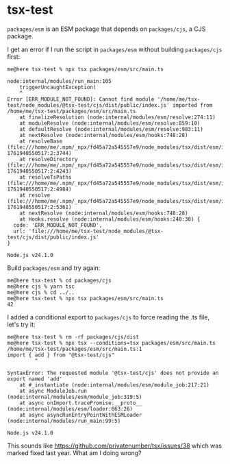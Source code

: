 # tsx-test

`packages/esm` is an ESM package that depends on `packages/cjs`, a CJS package.

I get an error if I run the script in `packages/esm` without building `packages/cjs` first:
```
me@here tsx-test % npx tsx packages/esm/src/main.ts

node:internal/modules/run_main:105
    triggerUncaughtException(
    ^
Error [ERR_MODULE_NOT_FOUND]: Cannot find module '/home/me/tsx-test/node_modules/@tsx-test/cjs/dist/public/index.js' imported from /home/me/tsx-test/packages/esm/src/main.ts
    at finalizeResolution (node:internal/modules/esm/resolve:274:11)
    at moduleResolve (node:internal/modules/esm/resolve:859:10)
    at defaultResolve (node:internal/modules/esm/resolve:983:11)
    at nextResolve (node:internal/modules/esm/hooks:748:28)
    at resolveBase (file:///home/me/.npm/_npx/fd45a72a545557e9/node_modules/tsx/dist/esm/index.mjs?1761940550517:2:3744)
    at resolveDirectory (file:///home/me/.npm/_npx/fd45a72a545557e9/node_modules/tsx/dist/esm/index.mjs?1761940550517:2:4243)
    at resolveTsPaths (file:///home/me/.npm/_npx/fd45a72a545557e9/node_modules/tsx/dist/esm/index.mjs?1761940550517:2:4984)
    at resolve (file:///home/me/.npm/_npx/fd45a72a545557e9/node_modules/tsx/dist/esm/index.mjs?1761940550517:2:5361)
    at nextResolve (node:internal/modules/esm/hooks:748:28)
    at Hooks.resolve (node:internal/modules/esm/hooks:240:30) {
  code: 'ERR_MODULE_NOT_FOUND',
  url: 'file:///home/me/tsx-test/node_modules/@tsx-test/cjs/dist/public/index.js'
}

Node.js v24.1.0
```

Build `packages/esm` and try again:
```
me@here tsx-test % cd packages/cjs 
me@here cjs % yarn tsc
me@here cjs % cd ../..
me@here tsx-test % npx tsx packages/esm/src/main.ts
42
```

I added a conditional export to `packages/cjs` to force reading the .ts file, let's try it:

```
me@here tsx-test % rm -rf packages/cjs/dist        
me@here tsx-test % npx tsx --conditions=tsx packages/esm/src/main.ts
/home/me/tsx-test/packages/esm/src/main.ts:1
import { add } from "@tsx-test/cjs"
         ^

SyntaxError: The requested module '@tsx-test/cjs' does not provide an export named 'add'
    at #_instantiate (node:internal/modules/esm/module_job:217:21)
    at async ModuleJob.run (node:internal/modules/esm/module_job:319:5)
    at async onImport.tracePromise.__proto__ (node:internal/modules/esm/loader:663:26)
    at async asyncRunEntryPointWithESMLoader (node:internal/modules/run_main:99:5)

Node.js v24.1.0
```

This sounds like https://github.com/privatenumber/tsx/issues/38 which was marked fixed last year. What am I doing wrong?
